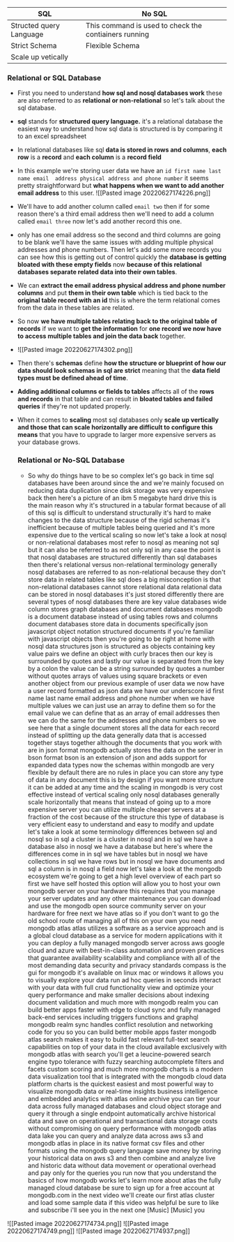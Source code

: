 
| SQL                     | No SQL                                                |
| ----------------------- | ----------------------------------------------------- |
| Structed query Language | This command is used to check the contiainers running |
| Strict Schema           | Flexible Schema                                       |
| Scale up vetically                        |                                                       |

### Relational or SQL Database

- First you need  to understand **how sql and nosql  databases work**  these are also referred to as **relational  or non-relational**  so let's talk about the sql database.
- **sql**  stands for **structured query  language.** it's a relational database the  easiest way to understand  how sql data is structured is by  comparing it to an excel spreadsheet  
- In relational databases like sql **data is  stored in rows and columns**,  **each row** is a **record** and **each column** is  a **record field** 
- In this example we're  storing user data  we have an `id first name last name email  address physical address and phone number` it  seems pretty straightforward but **what  happens when we want to add another  email address** to this user.
![[Pasted image 20220627174226.png]]
- We'll have to add another column called  `email two`  then if for some reason there's a third  email address then we'll need to add a  column called `email three`  now let's add another record this one.
- only has one email address  so the second and third columns are  going to be blank we'll have the same  issues with adding multiple  physical addresses and phone numbers.  Then let's add some more records  you can see how this is getting out of  control quickly the **database is getting  bloated with these empty fields**  now **because of this relational databases  separate related data into their own  tables**.
- We can **extract the email address  physical address and phone number  columns**  and put **them in their own table** which is  tied back to the **original table record  with an id**  this is where the term relational comes  from the data in these tables are  related.
- So now **we have multiple tables relating  back to the original table of records**  if we want to **get the information** for  **one record we now have to access  multiple tables and join the data back**  together.
- ![[Pasted image 20220627174302.png]]
- Then there's  **schemas** define **how the structure  or blueprint of how  our data should look schemas in sql are  strict** meaning that the **data field types  must be defined ahead of time**.
- **Adding additional columns or fields to  tables** affects all of the **rows and  records**  in that table and can result in **bloated  tables and failed queries** if they're not  updated properly.
- When it comes to **scaling** most sql  databases only **scale  up vertically and those that can scale  horizontally  are difficult to configure this means**  that you have to upgrade to  larger more expensive servers as your  database grows.  
  
  
  ### Relational or No-SQL Database
  - So why do things have to be so complex  let's go back in time  sql databases have been around since the    and we're mainly focused on  reducing  data duplication since disk storage was  very expensive back then  here's a picture of an ibm 5 megabyte  hard drive  this is the main reason why it's  structured in a tabular format because  of all of this  sql is difficult to understand  structurally it's hard to make  changes to the data structure because of  the rigid schemas  it's inefficient because of multiple  tables being queried  and it's more expensive due to the  vertical scaling  so now let's take a look at nosql or  non-relational databases  most refer to nosql as meaning not sql  but it can also be referred to as not  only sql  in any case the point is that nosql  databases  are structured differently than sql  databases then there's relational versus  non-relational terminology  generally nosql databases are referred  to as  non-relational because they don't store  data in related tables  like sql does a big misconception is  that non-relational databases  cannot store relational data relational  data can be stored  in nosql databases it's just stored  differently  there are several types of nosql  databases there are  key value databases wide column stores  graph databases and document databases  mongodb is a document database instead  of using tables rows and columns  document databases store data in  documents  specifically json javascript object  notation structured documents  if you're familiar with javascript  objects then you're going to be right at  home  with nosql data structures json is  structured as  objects containing key value pairs we  define an object with curly braces  then our key is surrounded by quotes and  lastly our value is separated  from the key by a colon the value can be  a string surrounded by quotes  a number without quotes arrays of values  using square brackets or even another  object  from our previous example of user data  we now have a user record formatted as  json data we have our underscore id  first name last name email address and  phone number  when we have multiple values we can just  use an array to define them  so for the email value we can define  that as an array of email addresses  then we can do the same for the  addresses and phone numbers  so we see here that a single document  stores all the data for each record  instead of splitting up the data  generally data  that is accessed together stays together  although the documents that you work  with are in json format  mongodb actually stores the data on the  server in  bson format bson is an extension of json  and adds  support for expanded data types now the  schemas within mongodb  are very flexible by default there are  no rules in place  you can store any type of data in any  document  this is by design if you want more  structure it can be added at any time  and the scaling in mongodb is very cost  effective  instead of vertical scaling only nosql  databases generally scale horizontally  that means that instead of going up to a  more expensive server  you can utilize multiple cheaper servers  at a fraction of the cost  because of the structure this type of  database is very efficient  easy to understand and easy to modify  and update  let's take a look at some terminology  differences between sql and nosql  so in sql a cluster is a cluster in  nosql  and in sql we have a database also in  nosql we have a database  but here's where the differences come in  in sql we have tables  but in nosql we have collections  in sql we have rows but in nosql we have  documents and sql a column  is in nosql a field now let's take a  look at the mongodb  ecosystem we're going to get a high  level overview of each part  so first we have self hosted this option  will allow you to host your own  mongodb server on your hardware this  requires that  you manage your server updates and any  other maintenance  you can download and use the mongodb  open source community server  on your hardware for free next we have  atlas  so if you don't want to go the old  school route of managing all of this on  your own  you need mongodb atlas atlas utilizes a  software as a service approach  and is a global cloud database as a  service for modern applications  with it you can deploy a fully managed  mongodb server across aws  google cloud and azure with  best-in-class automation and proven  practices  that guarantee availability scalability  and compliance with all of the most  demanding data security and privacy  standards  compass is the gui for mongodb it's  available on  linux mac or windows it allows you to  visually explore your data  run ad hoc queries in seconds interact  with your data with full crud  functionality  view and optimize your query performance  and make smaller decisions about  indexing document validation and much  more  with mongodb realm you can build better  apps faster  with edge to cloud sync and fully  managed back-end services  including triggers functions and graphql  mongodb realm sync handles conflict  resolution  and networking code for you so you can  build better  mobile apps faster mongodb atlas search  makes it easy to build fast relevant  full-text search capabilities  on top of your data in the cloud  available exclusively with mongodb  atlas with search you'll get a  leucine-powered search engine  typo tolerance with fuzzy searching  autocomplete  filters and facets custom scoring and  much more  mongodb charts is a modern data  visualization tool  that is integrated with the mongodb  cloud data platform  charts is the quickest easiest and most  powerful way to visualize  mongodb data or real-time insights  business intelligence  and embedded analytics with atlas online  archive you can tier your data across  fully managed databases and cloud object  storage  and query it through a single endpoint   automatically archive historical data   and save on operational and   transactional data storage costs   without compromising on query   performance   with mongodb atlas data lake you can   query and analyze data across   aws s3 and mongodb atlas in place   in its native format csv files and other   formats using the mongodb   query language save money by storing   your historical data   on aws s3 and then combine and analyze   live and historic data without data   movement   or operational overhead and pay only for   the queries you run   now that you understand the basics of   how mongodb works let's learn more about   atlas the fully managed cloud database   be sure to sign up for   a free account at mongodb.com in the   next video we'll create our first atlas   cluster   and load some sample data if this video   was helpful be sure to like and   subscribe i'll see you in the next one   [Music]   [Music]   you




![[Pasted image 20220627174734.png]]
![[Pasted image 20220627174749.png]]
![[Pasted image 20220627174937.png]]
